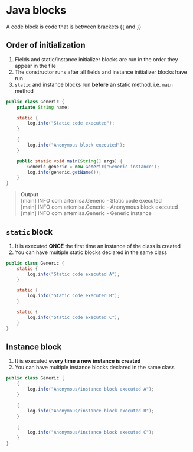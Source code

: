 # Java blocks

A code block is code that is between brackets (`{` and `}`)

## Order of initialization

1. Fields and static/instance initializer blocks are run in the order they appear in the file
2. The constructor runs after all fields and instance initializer blocks have run
3. `static` and instance blocks run **before** an static method. i.e. `main` method

``` java
public class Generic {
    private String name;

    static {
        log.info("Static code executed");
    }

    {
        log.info("Anonymous block executed");
    }

    public static void main(String[] args) {
        Generic generic = new Generic("Generic instance");
        log.info(generic.getName());
    }
}
```

> **Output**<br>
> [main] INFO com.artemisa.Generic - Static code executed<br>
> [main] INFO com.artemisa.Generic - Anonymous block executed<br>
> [main] INFO com.artemisa.Generic - Generic instance

## `static` block

1. It is executed **ONCE** the first time an instance of the class is created
2. You can have multiple static blocks declared in the same class

``` java
public class Generic {
    static {
        log.info("Static code executed A");
    }

    static {
        log.info("Static code executed B");
    }

    static {
        log.info("Static code executed C");
    }
}
```

## Instance block

1. It is executed **every time a new instance is created**
2. You can have multiple instance blocks declared in the same class

``` java
public class Generic {
    {
        log.info("Anonymous/instance block executed A");
    }

    {
        log.info("Anonymous/instance block executed B");
    }

    {
        log.info("Anonymous/instance block executed C");
    }
}
```
